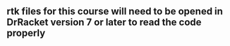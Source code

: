 ## rtk files for this course will need to be opened in DrRacket version 7 or later to read the code properly
